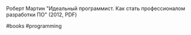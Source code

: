 Роберт Мартин "Идеальный программист. Как стать профессионалом разработки ПО" (2012, PDF)

#books #programming 